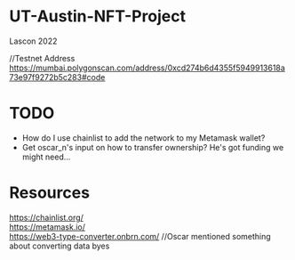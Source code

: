 # UT-Austin-NFT-Project
Lascon 2022

//Testnet Address
https://mumbai.polygonscan.com/address/0xcd274b6d4355f5949913618a73e97f9272b5c283#code

# TODO
- How do I use chainlist to add the network to my Metamask wallet? 
- Get oscar_n's input on how to transfer ownership? He's got funding we might need...

# Resources
https://chainlist.org/  
https://metamask.io/  
https://web3-type-converter.onbrn.com/  //Oscar mentioned something about converting data byes
